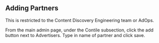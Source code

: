 ## Adding Partners

This is restricted to the Content Discovery Engineering team or AdOps.

From the main admin page, under the Contile subsection, click the add button next to Advertisers.
Type in name of partner and click save. 

